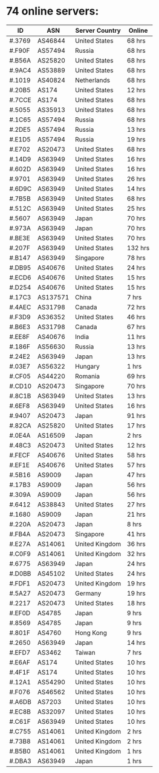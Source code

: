 # 74 online servers:

| ID | ASN | Server Country | Online |
| ------ | ------ | ------ | ------ |
| #.3769 | AS46844 | United States | 68 hrs |
| #.F90F | AS57494 | Russia | 68 hrs |
| #.B56A | AS25820 | United States | 68 hrs |
| #.9AC4 | AS53889 | United States | 68 hrs |
| #.1019 | AS40824 | Netherlands | 68 hrs |
| #.20B5 | AS174 | United States | 12 hrs |
| #.7CCE | AS174 | United States | 68 hrs |
| #.5055 | AS35913 | United States | 68 hrs |
| #.1C65 | AS57494 | Russia | 68 hrs |
| #.2DE5 | AS57494 | Russia | 13 hrs |
| #.E1D5 | AS57494 | Russia | 19 hrs |
| #.E702 | AS20473 | United States | 68 hrs |
| #.14D9 | AS63949 | United States | 16 hrs |
| #.602D | AS63949 | United States | 16 hrs |
| #.9701 | AS63949 | United States | 26 hrs |
| #.6D9C | AS63949 | United States | 14 hrs |
| #.7B5B | AS63949 | United States | 68 hrs |
| #.512C | AS63949 | United States | 25 hrs |
| #.5607 | AS63949 | Japan | 70 hrs |
| #.973A | AS63949 | Japan | 70 hrs |
| #.BE3E | AS63949 | United States | 70 hrs |
| #.207F | AS63949 | United States | 132 hrs |
| #.B147 | AS63949 | Singapore | 78 hrs |
| #.DB95 | AS40676 | United States | 24 hrs |
| #.ECD6 | AS40676 | United States | 15 hrs |
| #.D254 | AS40676 | United States | 15 hrs |
| #.17C3 | AS137571 | China | 7 hrs |
| #.4AEC | AS31798 | Canada | 72 hrs |
| #.F3D9 | AS36352 | United States | 46 hrs |
| #.B6E3 | AS31798 | Canada | 67 hrs |
| #.EE8F | AS40676 | India | 11 hrs |
| #.186F | AS56630 | Russia | 13 hrs |
| #.24E2 | AS63949 | Japan | 13 hrs |
| #.03E7 | AS56322 | Hungary | 1 hrs |
| #.CF05 | AS44220 | Romania | 69 hrs |
| #.CD10 | AS20473 | Singapore | 70 hrs |
| #.8C1B | AS63949 | United States | 13 hrs |
| #.6EF8 | AS63949 | United States | 16 hrs |
| #.9407 | AS20473 | Japan | 91 hrs |
| #.82CA | AS25820 | United States | 17 hrs |
| #.0E4A | AS16509 | Japan | 2 hrs |
| #.48C3 | AS20473 | United States | 12 hrs |
| #.FECF | AS40676 | United States | 58 hrs |
| #.EF1E | AS40676 | United States | 57 hrs |
| #.5B16 | AS9009 | Japan | 47 hrs |
| #.17B3 | AS9009 | Japan | 56 hrs |
| #.309A | AS9009 | Japan | 56 hrs |
| #.6412 | AS38843 | United States | 27 hrs |
| #.1680 | AS9009 | Japan | 21 hrs |
| #.220A | AS20473 | Japan | 8 hrs |
| #.FB4A | AS20473 | Singapore | 41 hrs |
| #.E27A | AS14061 | United Kingdom | 36 hrs |
| #.C0F9 | AS14061 | United Kingdom | 32 hrs |
| #.6775 | AS63949 | Japan | 24 hrs |
| #.D0BB | AS45102 | United States | 24 hrs |
| #.FDF1 | AS20473 | United Kingdom | 19 hrs |
| #.5A27 | AS20473 | Germany | 19 hrs |
| #.2217 | AS20473 | United States | 18 hrs |
| #.EF0D | AS4785 | Japan | 9 hrs |
| #.8569 | AS4785 | Japan | 9 hrs |
| #.801F | AS4760 | Hong Kong | 9 hrs |
| #.2650 | AS63949 | Japan | 14 hrs |
| #.EFD7 | AS3462 | Taiwan | 7 hrs |
| #.E6AF | AS174 | United States | 10 hrs |
| #.4F1F | AS174 | United States | 10 hrs |
| #.12A1 | AS54290 | United States | 10 hrs |
| #.F076 | AS46562 | United States | 10 hrs |
| #.A6DB | AS7203 | United States | 10 hrs |
| #.EC8B | AS32097 | United States | 10 hrs |
| #.C61F | AS63949 | United States | 10 hrs |
| #.C755 | AS14061 | United Kingdom | 2 hrs |
| #.73B8 | AS14061 | United Kingdom | 2 hrs |
| #.B5B0 | AS14061 | United Kingdom | 1 hrs |
| #.DBA3 | AS63949 | Japan | 1 hrs |

